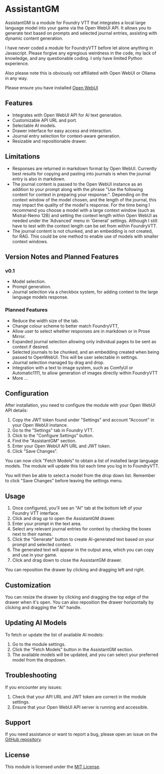 # AssistantGM

AssistantGM is a module for Foundry VTT that integrates a local large language model into your game via the Open WebUI API. It allows you to generate text based on prompts and selected journal entries, assisting with dynamic content generation. 

I have never coded a module for FoundryVTT before let alone anything in Javascript.  Please forgive any egregious weirdness in the code, my lack of knowledge, and any questionable coding.  I only have limited Python experience. 

Also please note this is obviously not affiliated with Open WebUI or Ollama in any way.

Please ensure you have installed [Open WebUI](https://openwebui.com/)

## Features

- Integrates with Open WebUI API for AI text generation.
- Customizable API URL and port.
- Selectable AI models.
- Drawer interface for easy access and interaction.
- Journal entry selection for context-aware generation.
- Resizable and repositionable drawer.

## Limitations

- Responses are returned in markdown format by Open WebUI.  Currently best results for copying and pasting into journals is when the journal entry is also in markdown.
- The journal content is passed to the Open WebUI instance as an addition to your prompt along with the phrase "Use the following content for context in preparing your response:".
  Depending on the context window of the model chosen, and the length of the journal, this may impact the quality of the model's response.  For the time being I recommend you choose a model with a large context window (such as Mistral-Nemo 12B) and setting the context length within Open WebUI as needed under the 'Advanced' menu in 'General' settings.
  Although I still have to test with the context length can be set from within FoundryVTT.
- The journal content is not chunked, and an embedding is not created, for RAG.  This could be one method to enable use of models with smaller context windows.

## Version Notes and Planned Features

### v0.1

- Model selection.
- Prompt generation.
- Journal selection via a checkbox system, for adding context to the large language models response.

### Planned Features

- Reduce the width size of the tab.
- Change colour scheme to better match FoundryVTT,
- Allow user to select whether responses are in markdown or in Prose Mirror.
- Expanded journal selection allowing only individual pages to be sent as context if desired.
- Selected journals to be chunked, and an embedding created when being passed to OpenWebUI.  This will be user selectable in settings.
- Journal selection managed by drag and drop.
- Integration with a text to image system, such as ComfyUI or Automatic1111, to allow generation of images directly within FoundryVTT
- More ...

## Configuration

After installation, you need to configure the module with your Open WebUI API details:

1. Copy the JWT token found under "Settings" and account "Account" in your Open WebUI instance.
2. Go to the "Settings" tab in Foundry VTT.
3. Click to the "Configure Settings" button.
4. Find the "AssistantGM" section.
5. Enter your Open WebUI API URL and JWT token.
6. Click "Save Changes".

You can now click "Fetch Models" to obtain a list of installed large language models.  The module will update this list each time you log in to FoundryVTT.

You will then be able to select a model from the drop down list.  Remember to click "Save Changes" before leaving the settings menu.

## Usage

1. Once configured, you'll see an "AI" tab at the bottom left of your Foundry VTT interface.
2. Click and drag up to open the AssistantGM drawer.
3. Enter your prompt in the text area.
4. Select any relevant journal entries for context by checking the boxes next to their names.
5. Click the "Generate" button to create AI-generated text based on your prompt and selected context.
6. The generated text will appear in the output area, which you can copy and use in your game.
7. Click and drag down to close the AssistantGM drawer.

You can reposition the drawer by clicking and dragging left and right.

## Customization

You can resize the drawer by clicking and dragging the top edge of the drawer when it's open. You can also reposition the drawer horizontally by clicking and dragging the "AI" handle.

## Updating AI Models

To fetch or update the list of available AI models:

1. Go to the module settings.
2. Click the "Fetch Models" button in the AssistantGM section.
3. The available models will be updated, and you can select your preferred model from the dropdown.

## Troubleshooting

If you encounter any issues:

1. Check that your API URL and JWT token are correct in the module settings.
2. Ensure that your Open WebUI API server is running and accessible.

## Support

If you need assistance or want to report a bug, please open an issue on the [GitHub repository](https://github.com/lodosicles/assistant-gm/issues).

## License

This module is licensed under the [MIT License](LICENSE).
